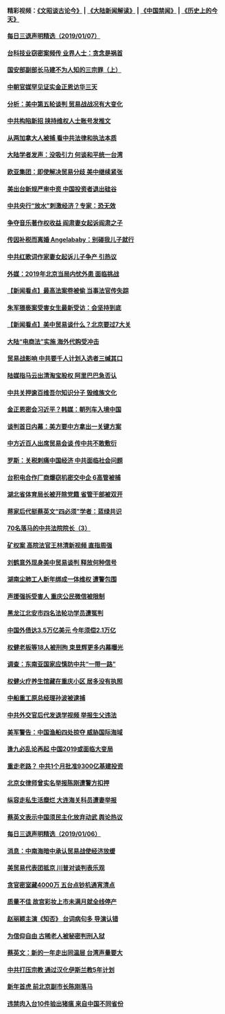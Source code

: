 #### 精彩视频：[《文昭谈古论今》](https://github.com/gfw-breaker/wenzhao/blob/master/README.md?t=01080330) | [《大陆新闻解读》](https://github.com/gfw-breaker/ntdtv-comedy/blob/master/README.md?t=01080330) | [《中国禁闻》](https://github.com/gfw-breaker/ntdtv-news/blob/master/README.md?t=01080330) | [《历史上的今天》](https://github.com/gfw-breaker/today-in-history/blob/master/README.md?t=01080330) 

#### [每日三退声明精选（2019/01/07）](../pages/nsc413/n10960494.md?t=01080330) 

#### [台科技业窃密案频传 业界人士：贪念是祸首](../pages/nsc413/n10960368.md?t=01080330) 

#### [国安部副部长马建不为人知的三宗罪（上）](../pages/nsc413/n10945241.md?t=01080330) 


#### [中朝官媒罕见证实金正恩访华三天](../pages/nsc413/n10960336.md?t=01080330) 

#### [分析：美中第五轮谈判 贸易战战况有大变化](../pages/nsc413/n10960121.md?t=01080330) 

#### [中共构陷新招 挟持维权人士账号发推文](../pages/nsc413/n10960044.md?t=01080330) 

#### [从两加拿大人被捕 看中共法律和执法本质](../pages/nsc413/n10960250.md?t=01080330) 

#### [大陆学者发声：没吸引力 何谈和平统一台湾](../pages/nsc413/n10960204.md?t=01080330) 

#### [欧亚集团：即使解决贸易分歧 美中继续紧张](../pages/nsc413/n10960173.md?t=01080330) 

#### [美出台新规严审中资 中国投资者退出硅谷](../pages/nsc413/n10960181.md?t=01080330) 

#### [中共央行“放水”刺激经济？专家：恐无效](../pages/nsc413/n10959681.md?t=01080330) 

#### [争夺音乐著作权收益 阎肃妻女起诉阎肃之子](../pages/nsc413/n10959974.md?t=01080330) 

#### [传因补税而离婚 Angelababy：别碰我儿子就行](../pages/nsc413/n10957936.md?t=01080330) 

#### [中共红歌词作家妻女起诉儿子争产 引热议](../pages/nsc413/n10960004.md?t=01080330) 

#### [外媒：2019年北京当局内忧外患 面临挑战](../pages/nsc413/n10960077.md?t=01080330) 

#### [【新闻看点】最高法案卷被偷 当事法官传失踪](../pages/nsc413/n10959891.md?t=01080330) 

#### [朱军猥亵案受害女生最新受访：会坚持到底](../pages/nsc413/n10959950.md?t=01080330) 

#### [【新闻看点】美中贸易谈什么？北京要过7大关](../pages/nsc413/n10959840.md?t=01080330) 

#### [大陆“电商法”实施 海外代购受冲击](../pages/nsc413/n10958478.md?t=01080330) 

#### [贸易战影响 中共要千人计划入选者三缄其口](../pages/nsc413/n10959988.md?t=01080330) 

#### [陆媒指马云出清淘宝股权 阿里巴巴急否认](../pages/nsc413/n10959864.md?t=01080330) 

#### [中共关押逾百维吾尔知识分子 毁维族文化](../pages/nsc413/n10959719.md?t=01080330) 

#### [金正恩密会习近平？韩媒：朝列车入境中国](../pages/nsc413/n10959856.md?t=01080330) 

#### [谈判首日内幕：美方要中方拿出一关键方案](../pages/nsc413/n10959854.md?t=01080330) 

#### [中方近百人出席贸易会谈 传中共不敢敷衍](../pages/nsc413/n10959798.md?t=01080330) 

#### [罗斯：关税刺痛中国经济 中共面临社会问题](../pages/nsc413/n10959690.md?t=01080330) 

#### [台积电合作厂商爆窃机密交中企 6高管被捕](../pages/nsc413/n10959449.md?t=01080330) 

#### [湖北省体育局长被开除党籍 省管干部被双开](../pages/nsc413/n10959570.md?t=01080330) 

#### [蒋家后代挺蔡英文“四必须”学者：蓝绿共识](../pages/nsc413/n10959424.md?t=01080330) 

#### [70名落马的中共法院院长（3）](../pages/nsc413/n10936396.md?t=01080330) 

#### [矿权案 高院法官王林清新视频 直指周强](../pages/nsc413/n10959544.md?t=01080330) 

#### [刘鹤意外现身美中贸易谈判 释放何种信号](../pages/nsc413/n10959526.md?t=01080330) 

#### [湖南尘肺工人新年绑成一体维权 遭警包围](../pages/nsc413/n10959416.md?t=01080330) 

#### [声援强拆受害人 重庆公民微信被限制](../pages/nsc413/n10959371.md?t=01080330) 

#### [黑龙江北安市四名法轮功学员遭冤判](../pages/nsc413/n10957746.md?t=01080330) 

#### [中国外债达3.5万亿美元 今年须偿2.1万亿](../pages/nsc413/n10958854.md?t=01080330) 


#### [权健老板等18人被刑拘 束昱辉更多内幕曝光](../pages/nsc413/n10958371.md?t=01080330) 

#### [调查：东南亚国家应慎防中共“一带一路”](../pages/nsc413/n10959261.md?t=01080330) 

#### [权健火疗养生馆藏在重庆小区 居多没有执照](../pages/nsc413/n10958800.md?t=01080330) 

#### [中船重工原总经理孙波被逮捕](../pages/nsc413/n10958917.md?t=01080330) 

#### [中共外交官后代发退学视频 举报生父违法](../pages/nsc413/n10959069.md?t=01080330) 

#### [美军警告：中国渔船四处掠夺 威胁国际海域](../pages/nsc413/n10959047.md?t=01080330) 

#### [逢九必乱论再起 中国2019或面临大变局](../pages/nsc413/n10957641.md?t=01080330) 

#### [重走老路？ 中共1个月批准9300亿基建投资](../pages/nsc413/n10958188.md?t=01080330) 

#### [北京女律师曾实名举报陈刚遭警方扣押](../pages/nsc413/n10958400.md?t=01080330) 

#### [纵容走私生活糜烂 大连海关科员遭妻举报](../pages/nsc413/n10958428.md?t=01080330) 

#### [蔡英文表示中国须民主化放弃动武 舆论热议](../pages/nsc413/n10957973.md?t=01080330) 

#### [每日三退声明精选（2019/01/06）](../pages/nsc413/n10958411.md?t=01080330) 

#### [消息：中南海暗中承认贸易战使经济放缓](../pages/nsc413/n10958245.md?t=01080330) 

#### [美贸易代表团抵京 川普对谈判表乐观](../pages/nsc413/n10957808.md?t=01080330) 

#### [贪官密室藏4000万 五台点钞机通宵清点](../pages/nsc413/n10957933.md?t=01080330) 

#### [质量不佳 故宫彩妆上市未满月就全线停产](../pages/nsc413/n10957882.md?t=01080330) 

#### [赵丽颖主演《知否》 台词病句多 导演认错](../pages/nsc413/n10957835.md?t=01080330) 

#### [为信仰自由 古稀老人被秘密判刑入狱](../pages/nsc413/n10957547.md?t=01080330) 

#### [蔡英文：新的一年走出同温层 台湾声量要大](../pages/nsc413/n10957812.md?t=01080330) 

#### [中共打压宗教 通过汉化伊斯兰教5年计划](../pages/nsc413/n10957823.md?t=01080330) 

#### [新年首虎 前北京副市长陈刚落马](../pages/nsc413/n10957803.md?t=01080330) 

#### [违禁肉入台10件验出猪瘟 来自中国不同省份](../pages/nsc413/n10957772.md?t=01080330) 

